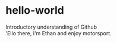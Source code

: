# hello-world
Introductory understanding of Github <br>
'Ello there, I'm Ethan and enjoy motorsport.
